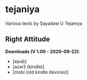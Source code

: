 # tejaniya
Various texts by Sayadaw U Tejaniya

## Right Attitude

**Downloads (V 1.00 - 2020-09-22)**:
- [epub]
- [azw3 (kindle)]
- [mobi (old kindle devices)]
